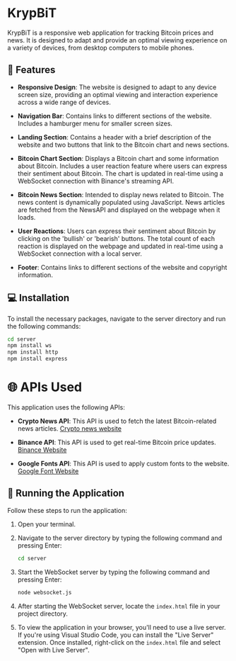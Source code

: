 # KrypBiT

KrypBiT is a responsive web application for tracking Bitcoin prices and news. It is designed to adapt and provide an optimal viewing experience on a variety of devices, from desktop computers to mobile phones.

## 🌟 Features

- **Responsive Design**: The website is designed to adapt to any device screen size, providing an optimal viewing and interaction experience across a wide range of devices.

- **Navigation Bar**: Contains links to different sections of the website. Includes a hamburger menu for smaller screen sizes.

- **Landing Section**: Contains a header with a brief description of the website and two buttons that link to the Bitcoin chart and news sections.

- **Bitcoin Chart Section**: Displays a Bitcoin chart and some information about Bitcoin. Includes a user reaction feature where users can express their sentiment about Bitcoin. The chart is updated in real-time using a WebSocket connection with Binance's streaming API.

- **Bitcoin News Section**: Intended to display news related to Bitcoin. The news content is dynamically populated using JavaScript. News articles are fetched from the NewsAPI and displayed on the webpage when it loads.

- **User Reactions**: Users can express their sentiment about Bitcoin by clicking on the 'bullish' or 'bearish' buttons. The total count of each reaction is displayed on the webpage and updated in real-time using a WebSocket connection with a local server.

- **Footer**: Contains links to different sections of the website and copyright information.

## 💻 Installation

To install the necessary packages, navigate to the server directory and run the following commands:

```bash
cd server
npm install ws
npm install http
npm install express
```

# 🌐 APIs Used

This application uses the following APIs:

- **Crypto News API**: This API is used to fetch the latest Bitcoin-related news articles. [Crypto news website](https://newsdata.io/crypto-news-api)

- **Binance API**: This API is used to get real-time Bitcoin price updates. [Binance Website](https://www.binance.com/en/binance-api)

- **Google Fonts API**: This API is used to apply custom fonts to the website. [Google Font Website](https://fonts.google.com/)

## 🚀 Running the Application

Follow these steps to run the application:

1. Open your terminal.

2. Navigate to the server directory by typing the following command and pressing Enter:

    ```bash
    cd server
    ```

3. Start the WebSocket server by typing the following command and pressing Enter:

    ```bash
    node websocket.js
    ```

4. After starting the WebSocket server, locate the `index.html` file in your project directory.

5. To view the application in your browser, you'll need to use a live server. If you're using Visual Studio Code, you can install the "Live Server" extension. Once installed, right-click on the `index.html` file and select "Open with Live Server".
